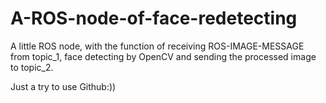 # A-ROS-node-of-face-redetecting

A little ROS node, with the function of receiving ROS-IMAGE-MESSAGE from topic_1, face detecting by OpenCV and sending the processed image to topic_2.

Just a try to use Github:))
